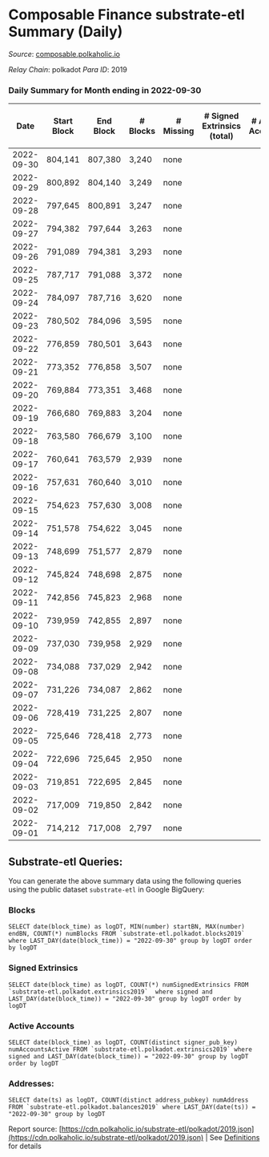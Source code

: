 # Composable Finance substrate-etl Summary (Daily)

_Source_: [composable.polkaholic.io](https://composable.polkaholic.io)

*Relay Chain*: polkadot
*Para ID*: 2019



### Daily Summary for Month ending in 2022-09-30


| Date | Start Block | End Block | # Blocks | # Missing | # Signed Extrinsics (total) | # Active Accounts | # Addresses with Balances | # Events | # Transfers | # XCM Transfers In | # XCM Transfers Out |
| ---- | ----------- | --------- | -------- | --------- | --------------------------- | ----------------- | ------------------------- | -------- | ----------- | ------------------ | ------------------- |
| 2022-09-30 | 804,141 | 807,380 | 3,240 | none  |  |  | 6 | 6,485 |   |   |   |
| 2022-09-29 | 800,892 | 804,140 | 3,249 | none  |  |  |  | 6,500 |   |   |   |
| 2022-09-28 | 797,645 | 800,891 | 3,247 | none  |  |  |  | 6,495 |   |   |   |
| 2022-09-27 | 794,382 | 797,644 | 3,263 | none  |  |  |  | 6,528 |   |   |   |
| 2022-09-26 | 791,089 | 794,381 | 3,293 | none  |  |  |  | 6,588 |   |   |   |
| 2022-09-25 | 787,717 | 791,088 | 3,372 | none  |  |  |  | 6,746 |   |   |   |
| 2022-09-24 | 784,097 | 787,716 | 3,620 | none  |  |  |  | 7,242 |   |   |   |
| 2022-09-23 | 780,502 | 784,096 | 3,595 | none  |  |  |  | 7,192 |   |   |   |
| 2022-09-22 | 776,859 | 780,501 | 3,643 | none  |  |  |  | 7,288 |   |   |   |
| 2022-09-21 | 773,352 | 776,858 | 3,507 | none  |  |  |  | 7,016 |   |   |   |
| 2022-09-20 | 769,884 | 773,351 | 3,468 | none  |  |  |  | 6,938 |   |   |   |
| 2022-09-19 | 766,680 | 769,883 | 3,204 | none  |  |  | 6 | 6,410 |   |   |   |
| 2022-09-18 | 763,580 | 766,679 | 3,100 | none  |  |  | 6 | 6,201 |   |   |   |
| 2022-09-17 | 760,641 | 763,579 | 2,939 | none  |  |  | 6 | 5,880 |   |   |   |
| 2022-09-16 | 757,631 | 760,640 | 3,010 | none  |  |  | 6 | 6,022 |   |   |   |
| 2022-09-15 | 754,623 | 757,630 | 3,008 | none  |  |  | 6 | 6,020 |   |   |   |
| 2022-09-14 | 751,578 | 754,622 | 3,045 | none  |  |  | 6 | 6,092 |   |   |   |
| 2022-09-13 | 748,699 | 751,577 | 2,879 | none  |  |  | 6 | 5,760 |   |   |   |
| 2022-09-12 | 745,824 | 748,698 | 2,875 | none  |  |  |  | 5,751 |   |   |   |
| 2022-09-11 | 742,856 | 745,823 | 2,968 | none  |  |  |  | 5,938 |   |   |   |
| 2022-09-10 | 739,959 | 742,855 | 2,897 | none  |  |  |  | 5,795 |   |   |   |
| 2022-09-09 | 737,030 | 739,958 | 2,929 | none  |  |  |  | 5,860 |   |   |   |
| 2022-09-08 | 734,088 | 737,029 | 2,942 | none  |  |  | 6 | 5,886 |   |   |   |
| 2022-09-07 | 731,226 | 734,087 | 2,862 | none  |  |  | 6 | 5,725 |   |   |   |
| 2022-09-06 | 728,419 | 731,225 | 2,807 | none  |  |  | 6 | 5,616 |   |   |   |
| 2022-09-05 | 725,646 | 728,418 | 2,773 | none  |  |  | 6 | 5,547 |   |   |   |
| 2022-09-04 | 722,696 | 725,645 | 2,950 | none  |  |  | 6 | 5,902 |   |   |   |
| 2022-09-03 | 719,851 | 722,695 | 2,845 | none  |  |  | 6 | 5,692 |   |   |   |
| 2022-09-02 | 717,009 | 719,850 | 2,842 | none  |  |  | 6 | 5,685 |   |   |   |
| 2022-09-01 | 714,212 | 717,008 | 2,797 | none  |  |  | 6 | 5,596 |   |   |   |

## Substrate-etl Queries:
You can generate the above summary data using the following queries using the public dataset `substrate-etl` in Google BigQuery:


### Blocks
```
SELECT date(block_time) as logDT, MIN(number) startBN, MAX(number) endBN, COUNT(*) numBlocks FROM `substrate-etl.polkadot.blocks2019`  where LAST_DAY(date(block_time)) = "2022-09-30" group by logDT order by logDT
```


### Signed Extrinsics
```
SELECT date(block_time) as logDT, COUNT(*) numSignedExtrinsics FROM `substrate-etl.polkadot.extrinsics2019`  where signed and LAST_DAY(date(block_time)) = "2022-09-30" group by logDT order by logDT
```


### Active Accounts
```
SELECT date(block_time) as logDT, COUNT(distinct signer_pub_key) numAccountsActive FROM `substrate-etl.polkadot.extrinsics2019` where signed and LAST_DAY(date(block_time)) = "2022-09-30" group by logDT order by logDT
```


### Addresses:
```
SELECT date(ts) as logDT, COUNT(distinct address_pubkey) numAddress FROM `substrate-etl.polkadot.balances2019` where LAST_DAY(date(ts)) = "2022-09-30" group by logDT
```



Report source: [https://cdn.polkaholic.io/substrate-etl/polkadot/2019.json](https://cdn.polkaholic.io/substrate-etl/polkadot/2019.json) | See [Definitions](/DEFINITIONS.md) for details
